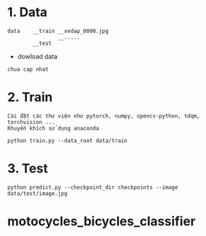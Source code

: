# 1. Data
```
data    __train __xedap_0000.jpg
                __.....   
        __test 
```
- dowload data
```
chua cap nhat
```
# 2. Train
```
Cài đặt các thư viện như pytorch, numpy, opencv-python, tdqm, torchvision ...
Khuyến khích sử dụng anaconda
```

```
python train.py --data_root data/train
```

# 3. Test

```
python predict.py --checkpoint_dir checkpoints --image data/test/image.jpg
``` 
# motocycles_bicycles_classifier
